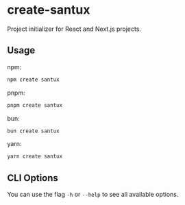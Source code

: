 # create-santux

Project initializer for React and Next.js projects.

## Usage

npm:

```sh
npm create santux
```

pnpm:

```sh
pnpm create santux
```

bun:

```sh
bun create santux
```

yarn:

```sh
yarn create santux
```

## CLI Options

You can use the flag `-h` or `--help` to see all available options.

